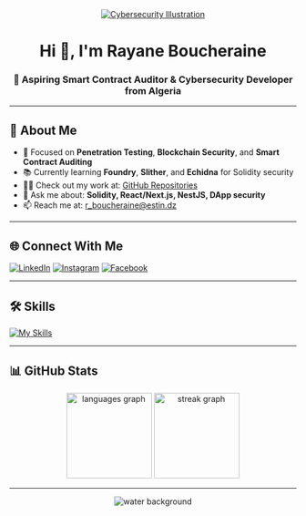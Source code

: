 <div align="center">
  <a href="https://miro.medium.com/v2/resize:fit:1400/0*bLmYSRwp0jbtk_1z">
    <img src="https://miro.medium.com/v2/resize:fit:1400/0*bLmYSRwp0jbtk_1z" alt="Cybersecurity Illustration">
  </a>
</div>

<h1 align="center">Hi 👋, I'm Rayane Boucheraine</h1>
<h3 align="center">🔐 Aspiring Smart Contract Auditor & Cybersecurity Developer from Algeria</h3>

---

## 🧠 About Me

- 🎯 Focused on **Penetration Testing**, **Blockchain Security**, and **Smart Contract Auditing**
- 📚 Currently learning **Foundry**, **Slither**, and **Echidna** for Solidity security
- 👨‍💻 Check out my work at: [GitHub Repositories](https://github.com/Rayane-Boucheraine?tab=repositories)
- 💬 Ask me about: **Solidity, React/Next.js, NestJS, DApp security**
- 📫 Reach me at: [r_boucheraine@estin.dz](mailto:r_boucheraine@estin.dz)

---

## 🌐 Connect With Me

[![LinkedIn](https://img.shields.io/badge/LinkedIn-%230077B5.svg?logo=linkedin&logoColor=white)](https://linkedin.com/in/rayane-boucheraine) 
[![Instagram](https://img.shields.io/badge/Instagram-%23E4405F.svg?logo=Instagram&logoColor=white)](https://instagram.com/rayane_boucheraine)
[![Facebook](https://img.shields.io/badge/Facebook-%231877F2.svg?logo=Facebook&logoColor=white)](https://www.facebook.com/profile.php?id=100009942338594)

---

## 🛠️ Skills

<p align="left">
  <a href="https://skillicons.dev">
    <img src="https://skillicons.dev/icons?i=solidity,foundry,js,ts,html,css,tailwind,react,nextjs,nestjs,mongodb,mysql,docker,linux,bash,git,python,java" alt="My Skills" />
  </a>
</p>

---

## 📊 GitHub Stats

<div align="center">
  <img src="https://github-readme-stats.vercel.app/api/top-langs?username=Rayane-Boucheraine&locale=en&hide_title=false&layout=compact&card_width=320&langs_count=5&theme=dracula&hide_border=false" height="150" alt="languages graph"  />
  <img src="https://streak-stats.demolab.com?user=Rayane-Boucheraine&locale=en&mode=daily&theme=dracula&hide_border=false&border_radius=5" height="150" alt="streak graph"  />
</div>

---

<p align="center"><img src="https://raw.githubusercontent.com/Trilokia/Trilokia/379277808c61ef204768a61bbc5d25bc7798ccf1/bottom_header.svg" alt="water background"></p>
